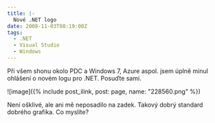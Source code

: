```yaml
---
title: |-
  Nové .NET logo
date: 2008-11-03T08:19:00Z
tags:
  - .NET
  - Visual Studio
  - Windows
---
```

Při všem shonu okolo PDC a Windows 7, Azure aspol. jsem úplně minul ohlášení o novém logu pro .NET. Posuďte sami.

![image]({% include post_ilink, post: page, name: "228560.png" %})

Není ošklivé, ale ani mě neposadilo na zadek. Takový dobrý standard dobrého grafika. Co myslíte?
